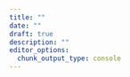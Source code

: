 ```yaml
---
title: ""
date: ""
draft: true
description: ""
editor_options:
  chunk_output_type: console
---
```

